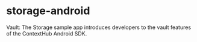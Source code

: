 storage-android
===============

Vault: The Storage sample app introduces developers to the vault features of the ContextHub Android SDK.
